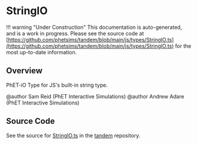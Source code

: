 # StringIO

!!! warning "Under Construction"
    This documentation is auto-generated, and is a work in progress. Please see the source code at
    [https://github.com/phetsims/tandem/blob/main/js/types/StringIO.ts](https://github.com/phetsims/tandem/blob/main/js/types/StringIO.ts) for the most up-to-date information.

## Overview

PhET-iO Type for JS's built-in string type.

@author Sam Reid (PhET Interactive Simulations)
@author Andrew Adare (PhET Interactive Simulations)



## Source Code

See the source for [StringIO.ts](https://github.com/phetsims/tandem/blob/main/js/types/StringIO.ts) in the [tandem](https://github.com/phetsims/tandem) repository.
